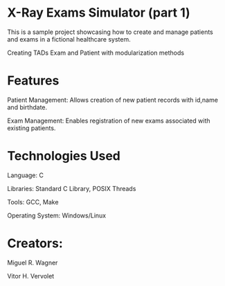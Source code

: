 # X-Ray Exams Simulator (part 1)
This is a sample project showcasing how to create and manage patients and exams in a fictional healthcare system.


Creating TADs Exam and Patient with modularization methods 


# Features
 Patient Management: Allows creation of new patient records with id,name and birthdate. 

 Exam Management: Enables registration of new exams associated with existing patients.

# Technologies Used
Language: C


Libraries: Standard C Library, POSIX Threads 


Tools: GCC, Make


Operating System: Windows/Linux

# Creators:

Miguel R. Wagner 

Vitor H. Vervolet
